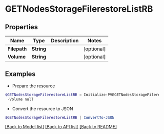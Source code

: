 # GETNodesStorageFilerestoreListRB
## Properties

Name | Type | Description | Notes
------------ | ------------- | ------------- | -------------
**Filepath** | **String** |  | [optional] 
**Volume** | **String** |  | [optional] 

## Examples

- Prepare the resource
```powershell
$GETNodesStorageFilerestoreListRB = Initialize-PVEGETNodesStorageFilerestoreListRB  -Filepath null `
 -Volume null
```

- Convert the resource to JSON
```powershell
$GETNodesStorageFilerestoreListRB | ConvertTo-JSON
```

[[Back to Model list]](../README.md#documentation-for-models) [[Back to API list]](../README.md#documentation-for-api-endpoints) [[Back to README]](../README.md)

